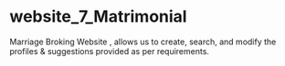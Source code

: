 # website_7_Matrimonial
Marriage Broking Website , allows us to create, search, and modify the profiles &amp; suggestions provided as per requirements.
